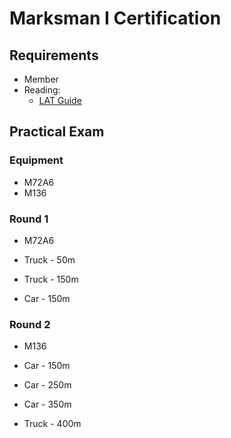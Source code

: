 # Marksman I Certification

## Requirements

- Member
- Reading:
  - [LAT Guide](guides/lat.md)

## Practical Exam

### Equipment

- M72A6
- M136

### Round 1

- M72A6

- Truck - 50m
- Truck - 150m
- Car   - 150m

### Round 2

- M136

- Car   - 150m
- Car   - 250m
- Car   - 350m
- Truck - 400m
